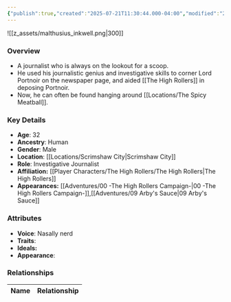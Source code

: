 ```yaml
---
{"publish":true,"created":"2025-07-21T11:30:44.000-04:00","modified":"2025-08-14T15:56:33.000-04:00","published":"2025-08-14T15:56:33.000-04:00","cssclasses":"","Age":"32","Ancestry":["Human"],"Gender":"Male","Location":["[[Scrimshaw City]]"],"Role":["Investigative Journalist"],"Affiliation":["[[Player Characters/The High Rollers/The High Rollers]]"],"Appearances":["[[00 -The High Rollers Campaign-]]","[[09 Arby's Sauce|09 Arby's Sauce]]"]}
---
```



![[z_assets/malthusius_inkwell.png|300]]

### Overview
- A journalist who is always on the lookout for a scoop.
- He used his journalistic genius and investigative skills to corner Lord Portnoir on the newspaper page, and aided [[The High Rollers]] in deposing Portnoir.
- Now, he can often be found hanging around [[Locations/The Spicy Meatball]].

### Key Details
- **Age**: 32
- **Ancestry**: Human
- **Gender**: Male
- **Location**: [[Locations/Scrimshaw City\|Scrimshaw City]]
- **Role**: Investigative Journalist
- **Affiliation:** [[Player Characters/The High Rollers/The High Rollers\|The High Rollers]]
- **Appearances:** [[Adventures/00 -The High Rollers Campaign-\|00 -The High Rollers Campaign-]],[[Adventures/09 Arby's Sauce\|09 Arby's Sauce]]

### Attributes
- **Voice**: Nasally nerd
- **Traits**: 
- **Ideals:** 
- **Appearance**:

### Relationships

| Name  | Relationship |
| ----- | ------------ |
